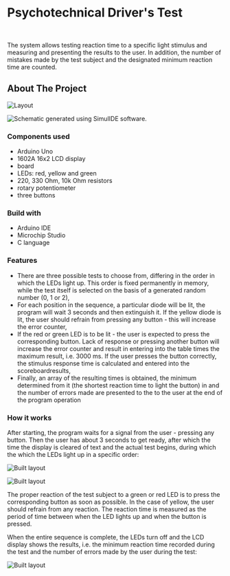 # Psychotechnical Driver's Test

<!-- PROJECT LOGO -->
<br />
  <p align="left">
    The system allows testing reaction time to a specific light stimulus and measuring and presenting the results to the user. In addition, the number of mistakes made by the test subject and the designated minimum reaction time are counted.
</p>


<!-- ABOUT THE PROJECT -->
## About The Project

![Layout](https://github.com/annasli378/PsychotechnicalDriversTest/main/img/layout.PNG)



![Schematic generated using SimulIDE software.](https://github.com/annasli378/
)


### Components used
* Arduino Uno
* 1602A 16x2 LCD display
* board
* LEDs: red, yellow and green
* 220, 330 Ohm, 10k Ohm resistors
* rotary potentiometer
* three buttons

### Build with
* Arduino IDE
* Microchip Studio
* C language

### Features
* There are three possible tests to choose from, differing in the order in which the LEDs light up. This order is fixed permanently in memory, while the test itself is selected on the basis of a generated random number (0, 1 or 2),
* For each position in the sequence, a particular diode will be lit, the program will wait 3 seconds and then extinguish it. If the yellow diode is lit, the user should refrain from pressing any button - this will increase the error counter,
* If the red or green LED is to be lit - the user is expected to press the corresponding button. Lack of response or pressing another button will increase the error counter and result in entering into the table times the maximum result, i.e. 3000 ms. If the user presses the button correctly, the stimulus response time is calculated and entered into the scoreboardresults,
* Finally, an array of the resulting times is obtained, the minimum determined from it (the shortest reaction time to light the button) in and the number of errors made are presented to the to the user at the end of the program operation

### How it works

After starting, the program waits for a signal from the user - pressing any button. Then the user has about 3 seconds to get ready, after which the time the display is cleared of text and the actual test begins, during which the which the LEDs light up in a specific order:

![Built layout](https://github.com/annasli378/
)

![Built layout](https://github.com/annasli378/
)

The proper reaction of the test subject to a green or red LED is to press the corresponding button as soon as possible. In the case of yellow, the user should refrain from any reaction. The reaction time is measured as the period of time between when the LED lights up and when the button is pressed.

When the entire sequence is complete, the LEDs turn off and the LCD display shows the results, i.e. the minimum reaction time recorded during the test and the number of errors made by the user during the test:

![Built layout](https://github.com/annasli378/
)








<!-- README created using the following template -->
<!-- https://github.com/othneildrew/Best-README-Template -->
